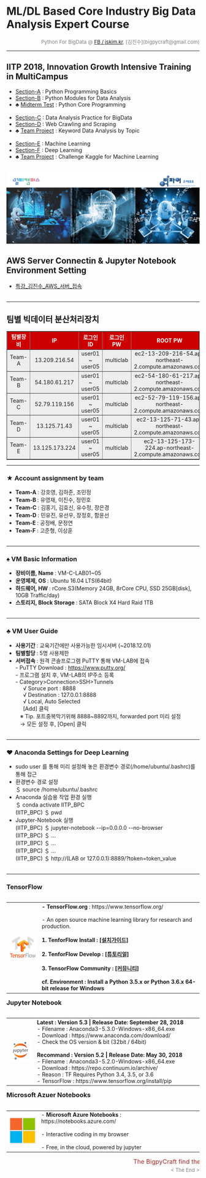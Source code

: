 
# ML/DL Based Core Industry Big Data Analysis Expert Course

<div align='right'><font size=2 color='gray'>Python For BigData @ <font color='blue'><a href='https://www.facebook.com/jskim.kr'>FB / jskim.kr</a></font>, [김진수](bigpycraft@gmail.com)</font></div>
<hr>

## IITP 2018, Innovation Growth Intensive Training in MultiCampus
>  
- [Section-A][link-A] : Python Programming Basics 
- [Section-B][link-B] : Python Modules for Data Analysis
- ♣ [Midterm Test][test10] : Python Core Programming <br/><br/>
- [Section-C][link-C] : Data Analysis Practice for BigData
- [Section-D][link-D] : Web Crawling and Scraping
- ♣ [Team Project][test11] : Keyword Data Analysis by Topic <br/><br/>
- [Section-E][link-E] : Machine Learning
- [Section-F][link-F] : Deep Learning
- ♣ [Team Project][test12] : Challenge Kaggle for Machine Learning <br/><br/>

[link-A]: https://github.com/bigpycraft/iitp18-multicampus/tree/master/section-A "Go Section-A"
[link-B]: https://github.com/bigpycraft/iitp18-multicampus/tree/master/section-B "Go Section-B"
[link-C]: https://github.com/bigpycraft/iitp18-multicampus/tree/master/section-C "Go Section-C"
[link-D]: https://github.com/bigpycraft/iitp18-multicampus/tree/master/section-D "Go Section-D"
[link-E]: https://github.com/bigpycraft/iitp18-multicampus/tree/master/section-E "Go Section-E"
[link-F]: https://github.com/bigpycraft/iitp18-multicampus/tree/master/section-F "Go Section-F"
[test10]: https://github.com/bigpycraft/iitp18-multicampus/tree/master/test-py10 "Go Test-10"
[test11]: https://github.com/bigpycraft/iitp18-multicampus/tree/master/test-py11 "Go Test-11"
[test12]: https://github.com/bigpycraft/iitp18-multicampus/tree/master/test-py12 "Go Test-12"


<img src="../images/img_front_readme_iitp.png">

## AWS Server Connectin & Jupyter Notebook Environment Setting
- <a href="https://github.com/bigpycraft/iitp18-multicampus/blob/master/special_lecture/%ED%8A%B9%EA%B0%95_%EA%B9%80%EC%A7%84%EC%88%98_AWS_%EC%84%9C%EB%B2%84_%EC%A0%91%EC%86%8D_ver3.pdf"> 특강_김진수_AWS_서버_접속</a>
<br/><br/>


<hr>

## 팀별 빅데이터 분산처리장치

<table border=1 bgcolor="#EEEEEE">
	<tr bgcolor="#CC0000">
		<td width="100"><div align="center"><font color="#FFFFFF"><b>팀별장비 </b></font></div></td>
		<td width="150"><div align="center"><font color="#FFFFFF"><b>IP       </b></font></div></td>
		<td width="150"><div align="center"><font color="#FFFFFF"><b>로그인ID </b></font></div></td>
		<td width="100"><div align="center"><font color="#FFFFFF"><b>로그인PW </b></font></div></td>
		<td width="300"><div align="center"><font color="#FFFFFF"><b>ROOT PW  </b></font></div></td>
	</tr>
	<tr>
		<td><div align="center">Team-A                                                  </div></td>
		<td><div align="center">13.209.216.54                                           </div></td>
		<td><div align="center">user01 ~ user05                                         </div></td>
		<td><div align="center">multiclab                                               </div></td>
		<td><div align="center">ec2-13-209-216-54.ap-northeast-2.compute.amazonaws.com  </div></td>
	</tr>
	<tr>
		<td><div align="center">Team-B                                                 </div></td>
		<td><div align="center">54.180.61.217                                          </div></td>
		<td><div align="center">user01 ~ user05                                        </div></td>
		<td><div align="center">multiclab                                              </div></td>
		<td><div align="center">ec2-54-180-61-217.ap-northeast-2.compute.amazonaws.com </div></td>
	</tr>
	<tr>
		<td><div align="center">Team-C                                                 </div></td>
		<td><div align="center">52.79.119.156                                          </div></td>
		<td><div align="center">user01 ~ user05                                        </div></td>
		<td><div align="center">multiclab                                              </div></td>
		<td><div align="center">ec2-52-79-119-156.ap-northeast-2.compute.amazonaws.com </div></td>
	</tr>
	<tr>
		<td><div align="center">Team-D                                                </div></td>
		<td><div align="center">13.125.71.43                                          </div></td>
		<td><div align="center">user01 ~ user05                                       </div></td>
		<td><div align="center">multiclab                                             </div></td>
		<td><div align="center">ec2-13-125-71-43.ap-northeast-2.compute.amazonaws.com </div></td>
	</tr>
	<tr>
		<td><div align="center">Team-E                                                  </div></td>
		<td><div align="center">13.125.173.224                                          </div></td>
		<td><div align="center">user01 ~ user05                                         </div></td>
		<td><div align="center">multiclab                                               </div></td>
		<td><div align="center">ec2-13-125-173-224.ap-northeast-2.compute.amazonaws.com </div></td>
	</tr>
</table>

<hr>

###  ★ Account assignment by team
- <b> Team-A </b> : 강호영, 김하준, 조민정
- <b> Team-B </b> : 유영재, 이진수, 정민호
- <b> Team-C </b> : 김홍기, 김효신, 유수정, 장은경
- <b> Team-D </b> : 민유진, 유선우, 장정호, 함윤선
- <b> Team-E </b> : 공정배, 문정연
- <b> Team-F </b> : 고준형, 이상훈
<br/><br/>

<hr>

###  ♠ VM Basic Information
- <b> 장비이름, Name  </b> : VM-C-LAB01~05
- <b> 운영체제, OS    </b> : Ubuntu 16.04 LTS(64bit)
- <b> 하드웨어, HW    </b> : rCore.S3(Memory 24GB, 8rCore CPU, SSD 25GB[disk], 10GB Traffic/day)
- <b> 스토리지, Block Storage </b> : SATA Block X4 Hard Raid 1TB
<br/><br/>


<hr>

###  ♣ VM User Guide
- <b> 사용기간 </b> : 교육기간에만 사용가능한 임시서버 (~2018.12.01)
- <b> 팀별할당 </b> : 5명 사용제한
- <b> 서버접속 </b> : 원격 콘솔프로그램 PuTTY 통해 VM-LAB에 접속
<br> - PuTTY Download : https://www.putty.org/
<br> - 프로그램 설치 후, VM-LAB의 IP주소 등록
<br> - Category>Connection>SSH>Tunnels
<br> &nbsp;&nbsp;&nbsp;&nbsp; √ Soruce port : 8888
<br> &nbsp;&nbsp;&nbsp;&nbsp; √ Destination : 127.0.0.1:8888
<br> &nbsp;&nbsp;&nbsp;&nbsp; √ Local, Auto Selected
<br> &nbsp;&nbsp;&nbsp;&nbsp; [Add] 클릭
<br> &nbsp;&nbsp; ※ Tip. 포트중복막기위해 8888~8892까지, forwarded port 미리 설정
<br> &nbsp;&nbsp; → 모든 설정 후, [Open] 클릭
<br/><br/>



<hr>

###  ♥ Anaconda Settings for Deep Learning
- sudo user 를 통해 미리 설정해 놓은 환경변수 경로(/home/ubuntu/.bashrc)를 통해 접근
- 환경변수 경로 설정
<br/> ＄ source /home/ubuntu/.bashrc
- Anaconda 실습용 작업 환경 실행
<br/> ＄ conda activate IITP_BPC
<br/> (IITP_BPC) ＄ pwd
- Jupyter-Notebook 실행
<br/> (IITP_BPC) ＄ jupyter-notebook --ip=0.0.0.0 --no-browser
<br/> (IITP_BPC) ＄ ...
<br/> (IITP_BPC) ＄ ...
<br/> (IITP_BPC) ＄ ...
<br/> (IITP_BPC) ＄ http://(LAB or 127.0.0.1):8889/?token=token_value
<br/><br/>





<hr>

### TensorFlow

<table align="left">
    <tr align="left">
        <td width="200">
            <a href="https://www.tensorflow.org/">
            <img src="../images/TensorFlow_logo2.png" width="150" />
            </a>
        </td>
        <td width="800">
<div align="left">
    <b> - TensorFlow.org </b> : https://www.tensorflow.org/
    <br/><br/> - An open source machine learning library for research and production.
    <br/><br/>
    <b> 1. TenforFlow Install  : <a href='https://www.tensorflow.org/install/'>[설치가이드]</a>
    <br/><br/>
    <b> 2. TenforFlow Develop : <a href='https://www.tensorflow.org/tutorials/'>[튜토리얼]</a>
    <br/><br/>
    <b> 3. TensorFlow Community </b> : <a href='https://www.tensorflow.org/community/'>[커뮤니티]</a>
    <br/><br/>
    <b> cf. Environment : Install a Python 3.5.x or Python 3.6.x 64-bit release for Windows </b>
</div>
        </td>
    </tr>
</table>
<br/>


<hr>

<h3> Jupyter Notebook </h3>

<table align="left">
    <tr align="left">
        <td width="200">
            <a href="https://www.seleniumhq.org/projects/webdriver/">
            <img src="../images/jupyter.jpg" width="150" />
            </a>
        </td>
        <td width="800">
<div align="left">
<b> Latest : Version 5.3 | Release Date: September 28, 2018 </b>
<br/>
- Filename : Anaconda3-5.3.0-Windows-x86_64.exe 
<br/>
- Download : https://www.anaconda.com/download/
<br/>
- Check the OS version & bit (32bit / 64bit)
</div>
<br/>
<div align="left">
<b> Recommand : Version 5.2 | Release Date: May 30, 2018 </b>
<br/>
- Filename : Anaconda3-5.2.0-Windows-x86_64.exe
<br/>
- Download : https://repo.continuum.io/archive/ 
<br/>
- Reason : TF Requires Python 3.4, 3.5, or 3.6 
<br/>
- TensorFlow : https://www.tensorflow.org/install/pip
</div></td>
    </tr>
</table>
<br/>


<hr>

### Microsoft Azuer Notebooks

<table align="left">
    <tr align="left">
        <td width="200">
            <a href="https://notebooks.azure.com/">
            <img src="../images/microsoft.jpg" width="100" />
            </a>
        </td>
        <td width="800">
<div align="left">
- <b> Microsoft Azure Notebooks </b> : https://notebooks.azure.com/
<br/><br/>
- Interactive coding in my browser
<br/><br/>
- Free, in the cloud, powered by jupyter
</div></td>
    </tr>
</table>
<br/>


<hr>
<marquee><font size=3 color='brown'>The BigpyCraft find the information to design valuable society with Technology & Craft.</font></marquee>
<div align='right'><font size=2 color='gray'> &lt; The End &gt; </font></div>
